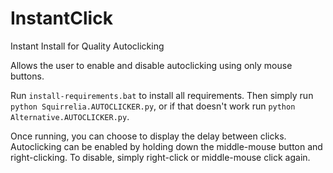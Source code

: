 # InstantClick
Instant Install for Quality Autoclicking

Allows the user to enable and disable autoclicking using only mouse buttons.

Run `install-requirements.bat` to install all requirements. Then simply run `python Squirrelia.AUTOCLICKER.py`, or if that doesn't work run `python Alternative.AUTOCLICKER.py`.

Once running, you can choose to display the delay between clicks. Autoclicking can be enabled by holding down the middle-mouse button and right-clicking. To disable, simply right-click or middle-mouse click again.
